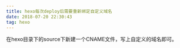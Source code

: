 ```yaml
---
title: hexo每次deploy后需要重新绑定自定义域名
date: 2018-07-20 22:30:43
tag: hexo
---
```


在hexo目录下的source下新建一个CNAME文件，写上自定义的域名即可。